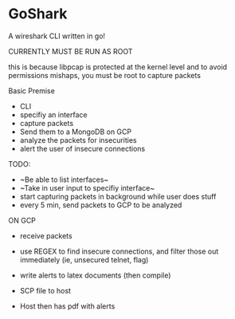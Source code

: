 # GoShark
A wireshark CLI written in go!

CURRENTLY MUST BE RUN AS ROOT

this is because libpcap is protected at the kernel level and to avoid permissions mishaps, you must be root to capture packets

Basic Premise
- CLI
- specifiy an interface
- capture packets
- Send them to a MongoDB on GCP
- analyze the packets for insecurities
- alert the user of insecure connections

TODO:
- ~Be able to list interfaces~
- ~Take in user input to specifiy interface~
- start capturing packets in background while user does stuff
- every 5 min, send packets to GCP to be analyzed

ON GCP
- receive packets
- use REGEX to find insecure connections, and filter those out immediately (ie, unsecured telnet, flag)
- write alerts to latex documents (then compile)
- SCP file to host

- Host then has pdf with alerts

